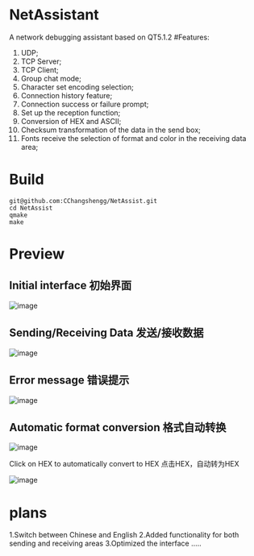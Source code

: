 # NetAssistant
A network debugging assistant based on QT5.1.2
#Features:
1. UDP;
2. TCP Server;
3. TCP Client;
4. Group chat mode;
5. Character set encoding selection;
6. Connection history feature;
7. Connection success or failure prompt;
8. Set up the reception function;
9. Conversion of HEX and ASCII;
10. Checksum transformation of the data in the send box;
11. Fonts receive the selection of format and color in the receiving data area;

# Build
```
git@github.com:CChangshengg/NetAssist.git
cd NetAssist
qmake
make
```
# Preview
## Initial interface 初始界面
![image](https://github.com/user-attachments/assets/e34acd3d-d300-43d5-b3fb-a34b2d8e416b)
## Sending/Receiving Data 发送/接收数据
![image](https://github.com/user-attachments/assets/dade0adf-b685-4b96-a78a-6cd3d01177c0)
## Error message 错误提示
![image](https://github.com/user-attachments/assets/44d4d85e-59ff-429a-86e7-2ed2a02a5891)
## Automatic format conversion 格式自动转换
![image](https://github.com/user-attachments/assets/bc317d79-ae38-4b72-88d7-defa9b6aaa4c)

Click on HEX to automatically convert to HEX 点击HEX，自动转为HEX

![image](https://github.com/user-attachments/assets/829bf6ee-8267-4e70-921b-ac9cd48eaac1)

# plans
1.Switch between Chinese and English
2.Added functionality for both sending and receiving areas
3.Optimized the interface
.....

